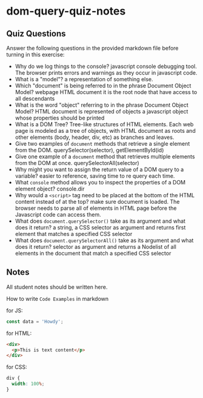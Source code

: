 # dom-query-quiz-notes

## Quiz Questions

Answer the following questions in the provided markdown file before turning in this exercise:

- Why do we log things to the console?
  javascript console debugging tool. The browser prints errors and warnings as they occur in javascript code.
- What is a "model"?
  a representation of something else.
- Which "document" is being referred to in the phrase Document Object Model?
  webpage HTML document
  it is the root node that have access to all descendants
- What is the word "object" referring to in the phrase Document Object Model?
  HTML document is represented of objects
  a javascript object whose properties should be printed
- What is a DOM Tree?
  Tree-like structures of HTML elements. Each web page is modeled as a tree of objects, with HTML document as roots and other elements (body, header, div, etc) as branches and leaves.
- Give two examples of `document` methods that retrieve a single element from the DOM.
  querySelector(selector), getElementById(id)
- Give one example of a `document` method that retrieves multiple elements from the DOM at once.
  querySelectorAll(selector)
- Why might you want to assign the return value of a DOM query to a variable?
  easier to reference, saving time to re query each time.
- What `console` method allows you to inspect the properties of a DOM element object?
  console.dir
- Why would a `<script>` tag need to be placed at the bottom of the HTML content instead of at the top?
  make sure document is loaded. The browser needs to parse all of elements in HTML page before the Javascript code can access them.
- What does `document.querySelector()` take as its argument and what does it return?
  a string, a CSS selector as argument and returns first element that matches a specified CSS selector
- What does `document.querySelectorAll()` take as its argument and what does it return?
  selector as argument and returns a Nodelist of all elements in the document that match a specified CSS selector

## Notes

All student notes should be written here.

How to write `Code Examples` in markdown

for JS:

```javascript
const data = 'Howdy';
```

for HTML:

```html
<div>
  <p>This is text content</p>
</div>
```

for CSS:

```css
div {
  width: 100%;
}
```
